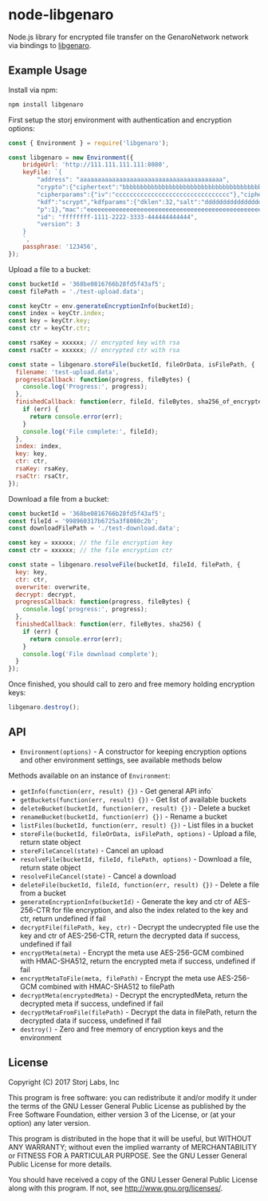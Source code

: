 # node-libgenaro

Node.js library for encrypted file transfer on the GenaroNetwork network via bindings to [libgenaro](https://github.com/GenaroNetwork/libgenaro).

## Example Usage

Install via npm:

```bash
npm install libgenaro
```

First setup the storj environment with authentication and encryption options:

```js
const { Environment } = require('libgenaro');

const libgenaro = new Environment({
    bridgeUrl: 'http://111.111.111.111:8080',
    keyFile: `{
        "address": "aaaaaaaaaaaaaaaaaaaaaaaaaaaaaaaaaaaaaaaa",
        "crypto":{"ciphertext":"bbbbbbbbbbbbbbbbbbbbbbbbbbbbbbbbbbbbbbbbbbbbbbbbbbbbbbbbbbbbbbbb",
        "cipherparams":{"iv":"cccccccccccccccccccccccccccccccc"},"cipher":"aes-128-ctr",
        "kdf":"scrypt","kdfparams":{"dklen":32,"salt":"dddddddddddddddddddddddddddddddddddddddddddddddddddddddddddddddd","n":262144,"r":8,
        "p":1},"mac":"eeeeeeeeeeeeeeeeeeeeeeeeeeeeeeeeeeeeeeeeeeeeeeeeeeeeeeeeeeeeeeee"},
        "id": "ffffffff-1111-2222-3333-444444444444",
        "version": 3
    }
    `,
    passphrase: '123456',
});
```

Upload a file to a bucket:

```js
const bucketId = '368be0816766b28fd5f43af5';
const filePath = './test-upload.data';

const keyCtr = env.generateEncryptionInfo(bucketId);
const index = keyCtr.index;
const key = keyCtr.key;
const ctr = keyCtr.ctr;

const rsaKey = xxxxxx; // encrypted key with rsa
const rsaCtr = xxxxxx; // encrypted ctr with rsa

const state = libgenaro.storeFile(bucketId, fileOrData, isFilePath, {
  filename: 'test-upload.data',
  progressCallback: function(progress, fileBytes) {
    console.log('Progress:', progress);
  },
  finishedCallback: function(err, fileId, fileBytes, sha256_of_encrypted) {
    if (err) {
      return console.error(err);
    }
    console.log('File complete:', fileId);
  },
  index: index,
  key: key,
  ctr: ctr,
  rsaKey: rsaKey,
  rsaCtr: rsaCtr,
});

```

Download a file from a bucket:

```js
const bucketId = '368be0816766b28fd5f43af5';
const fileId = '998960317b6725a3f8080c2b';
const downloadFilePath = './test-download.data';

const key = xxxxxx; // the file encryption key
const ctr = xxxxxx; // the file encryption ctr

const state = libgenaro.resolveFile(bucketId, fileId, filePath, {
  key: key,
  ctr: ctr,
  overwrite: overwrite,
  decrypt: decrypt,
  progressCallback: function(progress, fileBytes) {
    console.log('progress:', progress);
  },
  finishedCallback: function(err, fileBytes, sha256) {
    if (err) {
      return console.error(err);
    }
    console.log('File download complete');
  }
});
```

Once finished, you should call to zero and free memory holding encryption keys:

```js
libgenaro.destroy();
```

## API

- `Environment(options)` - A constructor for keeping encryption options and other environment settings, see available methods below

Methods available on an instance of `Environment`:

- `getInfo(function(err, result) {})` - Get general API info`
- `getBuckets(function(err, result) {})` - Get list of available buckets
- `deleteBucket(bucketId, function(err, result) {})` - Delete a bucket
- `renameBucket(bucketId, function(err) {})` - Rename a bucket
- `listFiles(bucketId, function(err, result) {})` - List files in a bucket
- `storeFile(bucketId, fileOrData, isFilePath, options)` - Upload a file, return state object
- `storeFileCancel(state)` - Cancel an upload
- `resolveFile(bucketId, fileId, filePath, options)` - Download a file, return state object
- `resolveFileCancel(state)` - Cancel a download
- `deleteFile(bucketId, fileId, function(err, result) {})` - Delete a file from a bucket
- `generateEncryptionInfo(bucketId)` - Generate the key and ctr of AES-256-CTR for file encryption, and also the index related to the key and ctr, return undefined if fail
- `decryptFile(filePath, key, ctr)` - Decrypt the undecrypted file use the key and ctr of AES-256-CTR, return the decrypted data if success, undefined if fail
- `encryptMeta(meta)` - Encrypt the meta use AES-256-GCM combined with HMAC-SHA512, return the encrypted meta if success, undefined if fail
- `encryptMetaToFile(meta, filePath)` - Encrypt the meta use AES-256-GCM combined with HMAC-SHA512 to filePath
- `decryptMeta(encryptedMeta)` - Decrypt the encryptedMeta, return the decrypted meta if success, undefined if fail
- `decryptMetaFromFile(filePath)` - Decrypt the data in filePath, return the decrypted data if success, undefined if fail
- `destroy()` - Zero and free memory of encryption keys and the environment

## License

Copyright (C) 2017 Storj Labs, Inc

This program is free software: you can redistribute it and/or modify
it under the terms of the GNU Lesser General Public License as published by
the Free Software Foundation, either version 3 of the License, or
(at your option) any later version.

This program is distributed in the hope that it will be useful,
but WITHOUT ANY WARRANTY; without even the implied warranty of
MERCHANTABILITY or FITNESS FOR A PARTICULAR PURPOSE.  See the
GNU Lesser General Public License for more details.

You should have received a copy of the GNU Lesser General Public License
along with this program.  If not, see <http://www.gnu.org/licenses/>.
